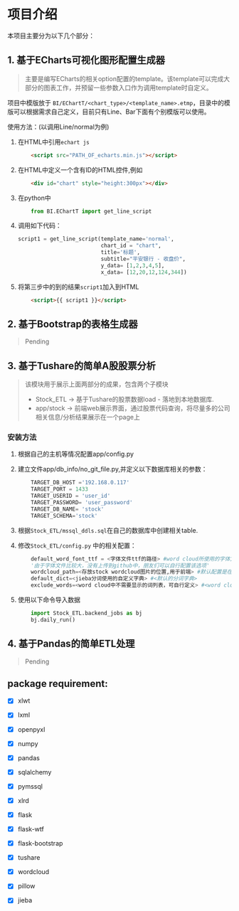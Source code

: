 # 项目介绍 #
本项目主要分为以下几个部分：
## 1. 基于ECharts可视化图形配置生成器 ##
> 主要是编写ECharts的相关option配置的template。该template可以完成大部分的图表工作，并预留一些参数入口作为调用template时自定义。

项目中模版放于 `BI/EChartT/<chart_type>/<template_name>.etmp`，目录中的模版可以根据需求自己定义，目前只有Line、Bar下面有个别模版可以使用。

使用方法：(以调用Line/normal为例)

1. 在HTML中引用`echart js`
    
    ```HTML
        <script src="PATH_OF_echarts.min.js"></script>
    ```
2. 在HTML中定义一个含有ID的HTML控件,例如
    
    ```HTML
        <div id="chart" style="height:300px"></div>
    ```
3. 在python中
    
    ```python
        from BI.EChartT import get_line_script 
    ```
4. 调用如下代码：
    
    ```python
    script1 = get_line_script(template_name='normal',
                              chart_id = "chart",
                              title='标题',
                              subtitle="平安银行 - 收盘价",
                              y_data= [1,2,3,4,5],
                              x_data= [12,20,12,124,344])
    ```
5. 将第三步中的到的结果`script1`加入到HTML

    ```HTML
        <script>{{ script1 }}</script>
    ```


## 2. 基于Bootstrap的表格生成器 ##
>Pending

## 3. 基于Tushare的简单A股股票分析 ##
>该模块用于展示上面两部分的成果，包含两个子模块
> + Stock_ETL -> 基于Tushare的股票数据load - 落地到本地数据库.
> + app/stock -> 前端web展示界面，通过股票代码查询，将尽量多的公司相关信息/分析结果展示在一个page上

### 安装方法 ###
1. 根据自己的主机等情况配置app/config.py
2. 建立文件app/db_info/no_git_file.py,并定义以下数据库相关的参数：

    ```python
        TARGET_DB_HOST ='192.168.0.117'
        TARGET_PORT = 1433
        TARGET_USERID = 'user_id'
        TARGET_PASSWORD= 'user_password'
        TARGET_DB_NAME= 'stock'
        TARGET_SCHEMA='stock'
    ```
3. 根据`Stock_ETL/mssql_ddls.sql`在自己的数据库中创建相关table.
4. 修改`Stock_ETL/config.py` 中的相关配置：

    ```python
        default_word_font_ttf = <字体文件ttf的路径> #word cloud所使用的字体文件。
        '由于字体文件比较大，没有上传到github中，朋友们可以自行配置该选项'
        wordcloud_path=<存放stock wordcloud图片的位置,用于前端> #默认配置是在app/subapps/stock/static/wordcloud
        default_dict=<jieba分词使用的自定义字典> #<默认的分词字典>
        exclude_words=<word cloud中不需要显示的词列表，可自行定义> #<word cloud中要除去的字符列表>
    ```
5. 使用以下命令导入数据

    ```python
        import Stock_ETL.backend_jobs as bj
        bj.daily_run()
    ```


## 4. 基于Pandas的简单ETL处理 ##
>Pending

## package requirement:
 - [x] xlwt
 - [x] lxml
 - [x] openpyxl
 - [x] numpy
 - [x] pandas
 - [x] sqlalchemy
 - [x] pymssql
 - [x] xlrd
 - [x] flask
 - [x] flask-wtf
 - [x] flask-bootstrap
 - [x] tushare
 - [x] wordcloud
 - [x] pillow
 - [x] jieba

